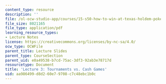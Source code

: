 ```yaml
---
content_type: resource
description: ''
file: /ol-ocw-studio-app/courses/15-s50-how-to-win-at-texas-holdem-poker-january-iap-2016/aa986499d8d260e79708c7c48ebc1b0c_MIT15_S50IAP16_L3.pdf
file_size: 8021165
file_type: application/pdf
learning_resource_types:
- Lecture Notes
license: https://creativecommons.org/licenses/by-nc-sa/4.0/
ocw_type: OCWFile
parent_title: Lecture Slides
parent_type: CourseSection
parent_uid: e0a49538-b7cd-75ac-3df3-92ab3e78717d
resourcetype: Document
title: 'Lecture 3: Tournaments vs. Cash Games'
uid: aa986499-d8d2-60e7-9708-c7c48ebc1b0c
---
```

